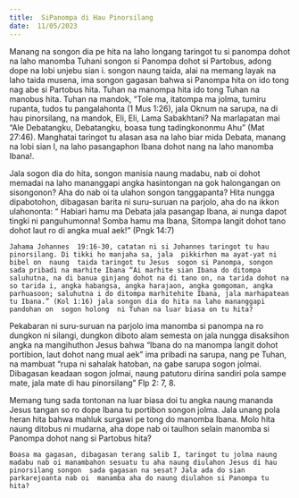 ```yaml
---
title:  SiPanompa di Hau Pinorsilang
date:  11/05/2023
---
```


Manang na songon dia  pe hita  na laho  longang  taringot tu si panompa dohot  na laho manomba Tuhani songon si Panompa dohot si Partobus, adong dope  na lobi unjebu sian i. songon  naung  taida, alai  na memang  layak  na laho taida musena, ima songon  gagasan bahwa si Panompa hita on  ido  tong  nag abe si Partobus  hita. Tuhan  na manompa hita ido tong  Tuhan  na manobus hita. Tuhan  na mandok, “Tole ma, itatompa ma jolma, tumiru rupanta, tudos tu pangalahonta (1 Mus 1:26), jala Oknum na  sarupa, na di hau pinorsilang, na mandok, Eli, Eli, Lama Sabakhtani? Na marlapatan  mai “Ale Debatangku, Debatangku, boasa tung tadingkononmu Ahu” (Mat 27:46). Manghatai  taringot tu  alasan  asa na laho biar mida Debata, manang  na lobi sian I, na laho pasangaphon Ibana  dohot  nang na laho  manomba  Ibana!.

Jala sogon  dia do hita, songon  manisia  naung  madabu, nab oi dohot memadai na laho  mananggapi angka  hasintongan  na gok halongangan on sisongonon? Aha do nab oi ta ulahon songon  tanggapanta?  Hita  nungga  dipabotohon, dibagasan  barita ni suru-suruan  na parjolo, aha do na ikkon  ulahononta: “ Habiari hamu ma Debata jala pasangap Ibana, ai nunga dapot tingki ni panguhumonna! Somba hamu ma Ibana, Sitompa langit dohot tano dohot laut ro di angka mual aek!” (Pngk 14:7)

`Jahama Johannes  19:16-30, catatan ni si Johannes taringot tu hau pinorsilang. Di tikki ho manjaha sa, jala  pikkirhon ma ayat-yat ni bibel on  naung  taida taringot tu Jesus  sogon si Panompa, songon  sada pribadi na marhite Ibana “Ai marhite sian Ibana do ditompa saluhutna, na di banua ginjang dohot na di tano on, na tarida dohot na so tarida i, angka habangsa, angka harajaon, angka gomgoman, angka parhuasoon; saluhutna i do ditompa marhitehite Ibana, jala marhapatean tu Ibana.” (Kol 1:16) jala songon dia do hita na laho mananggapi  pandohan on  sogon holong  ni Tuhan na luar biasa on tu hita?`

Pekabaran  ni suru-suruan  na parjolo ima  manomba si panompa na ro dungkon ni silangi, dungkon diboto alam semesta on jala  nungga disaksihon angka na mangihuthon Jesus bahwa “Ibana do na manompa langit dohot portibion, laut dohot  nang  mual aek” ima  pribadi na  sarupa, nang  pe  Tuhan, na mambuat “rupa ni sahalak  hatoban, na gabe  sarupa sogon  jolmai. Dibagasan keadaan sogon  jolmai, naung patutoru dirina sandiri pola sampe mate, jala mate di hau pinorsilang”  Flp 2: 7, 8.

Memang tung  sada  tontonan  na luar  biasa doi tu angka  naung  mananda  Jesus   tangan so ro dope Ibana tu portibon  songon  jolma. Jala unang  pola  heran  hita bahwa  mahluk surgawi pe tong do manomba  Ibana. Molo hita  naung  ditobus ni mudarna, aha dope nab oi taulhon selain manomba si Panompa dohot nang  si Partobus  hita?

`Boasa ma gagasan, dibagasan terang salib I, taringot tu jolma naung madabu nab oi manambahon sesuatu tu aha naung diulahon Jesus di hau pinorsilang songon  sada gagasan na sesat? Jala ada do sian parkarejoanta nab oi  manamba aha do naung diulahon si Panompa tu hita?`
